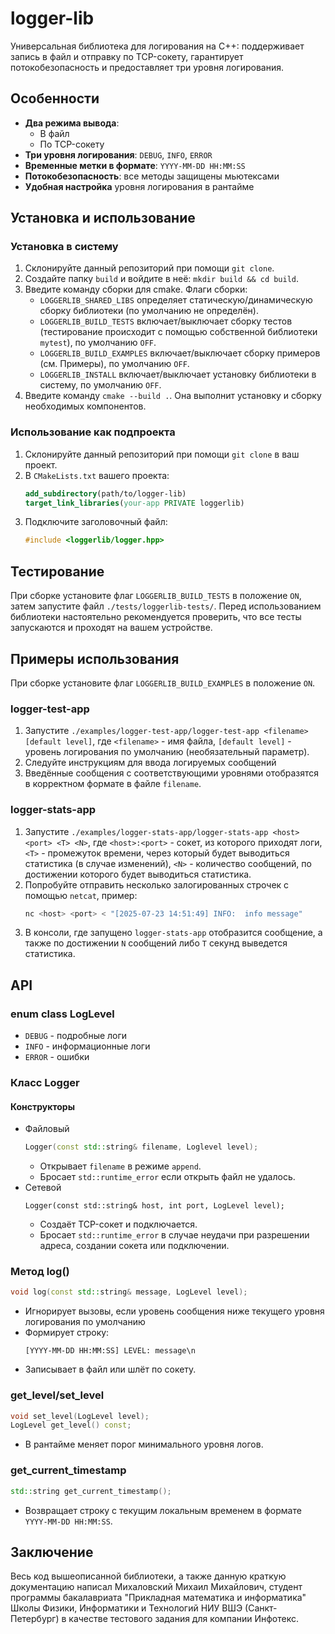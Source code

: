 # logger-lib

Универсальная библиотека для логирования на C++: поддерживает запись в файл и отправку по TCP-сокету, гарантирует потокобезопасность и предоставляет три уровня логирования.

## Особенности

- **Два режима вывода**:
    - В файл
    - По TCP-сокету
- **Три уровня логирования**: `DEBUG`, `INFO`, `ERROR`
- **Временные метки в формате**: `YYYY-MM-DD HH:MM:SS`
- **Потокобезопасность**: все методы защищены мьютексами
- **Удобная настройка** уровня логирования в рантайме

## Установка и использование

### Установка в систему

1. Склонируйте данный репозиторий при помощи `git clone`.
2. Создайте папку `build` и войдите в неё: `mkdir build && cd build`.
3. Введите команду сборки для cmake. Флаги сборки:
    - `LOGGERLIB_SHARED_LIBS` определяет статическую/динамическую сборку библиотеки (по умолчанию не определён).
    - `LOGGERLIB_BUILD_TESTS` включает/выключает сборку тестов (тестирование происходит с помощью собственной библиотеки `mytest`), по умолчанию `OFF`.
    - `LOGGERLIB_BUILD_EXAMPLES` включает/выключает сборку примеров (см. Примеры), по умолчанию `OFF`.
    - `LOGGERLIB_INSTALL` включает/выключает установку библиотеки в систему, по умолчанию `OFF`.
4. Введите команду `cmake --build .`. Она выполнит установку и сборку необходимых компонентов.

### Использование как подпроекта

1. Склонируйте данный репозиторий при помощи `git clone` в ваш проект.
2. В `CMakeLists.txt` вашего проекта:
    ```cmake
    add_subdirectory(path/to/logger-lib)
    target_link_libraries(your-app PRIVATE loggerlib)
    ```
3. Подключите заголовочный файл:
    ```cpp
    #include <loggerlib/logger.hpp>
    ```

## Тестирование

При сборке установите флаг `LOGGERLIB_BUILD_TESTS` в положение `ON`, затем запустите файл `./tests/loggerlib-tests/`. Перед использованием библиотеки настоятельно рекомендуется проверить, что все тесты запускаются и проходят на вашем устройстве.

## Примеры использования

При сборке установите флаг `LOGGERLIB_BUILD_EXAMPLES` в положение `ON`.

### logger-test-app

1. Запустите `./examples/logger-test-app/logger-test-app <filename> [default level]`, где `<filename>` - имя файла, `[default level]` - уровень логирования по умолчанию (необязательный параметр).
2. Следуйте инструкциям для ввода логируемых сообщений
3. Введённые сообщения с соответствующими уровнями отобразятся в корректном формате в файле `filename`.

### logger-stats-app

1. Запустите `./examples/logger-stats-app/logger-stats-app <host> <port> <T> <N>`, где `<host>:<port>` - сокет, из которого приходят логи, `<T>` - промежуток времени, через который будет выводиться статистика (в случае изменений), `<N>` - количество сообщений, по достижении которого будет выводиться статистика.
2. Попробуйте отправить несколько залогированных строчек с помощью `netcat`, пример:
    ```bash
    nc <host> <port> < "[2025-07-23 14:51:49] INFO:  info message"
    ```
3. В консоли, где запущено `logger-stats-app` отобразится сообщение, а также по достижении `N` сообщений либо `T` секунд выведется статистика.

## API

### enum class LogLevel
 - `DEBUG` - подробные логи
 - `INFO` - информационные логи
 - `ERROR` - ошибки

### Класс Logger

#### Конструкторы
- Файловый
    ```cpp
    Logger(const std::string& filename, Loglevel level);
    ```
    - Открывает `filename` в режиме `append`.
    - Бросает `std::runtime_error` если открыть файл не удалось.
- Сетевой
    ```cppp
    Logger(const std::string& host, int port, LogLevel level);
    ```
    - Создаёт TCP-сокет и подключается.
    - Бросает `std::runtime_error` в случае неудачи при разрешении адреса, создании сокета или подключении.

### Метод log()
```cpp
void log(const std::string& message, LogLevel level);
```
- Игнорирует вызовы, если уровень сообщения ниже текущего уровня логирования по умолчанию
- Формирует строку:
    ```
    [YYYY-MM-DD HH:MM:SS] LEVEL: message\n
    ```
- Записывает в файл или шлёт по сокету.
### get_level/set_level
```cpp
void set_level(LogLevel level);
LogLevel get_level() const;
```
- В рантайме меняет порог минимального уровня логов.
### get_current_timestamp
```cpp
std::string get_current_timestamp();
```
- Возвращает строку с текущим локальным временем в формате `YYYY-MM-DD HH:MM:SS`.

## Заключение

Весь код вышеописанной библиотеки, а также данную краткую документацию написал Михаловский Михаил Михайлович, студент программы бакалавриата "Прикладная математика и информатика" Школы Физики, Информатики и Технологий НИУ ВШЭ (Санкт-Петербург) в качестве тестового задания для компании Инфотекс.
